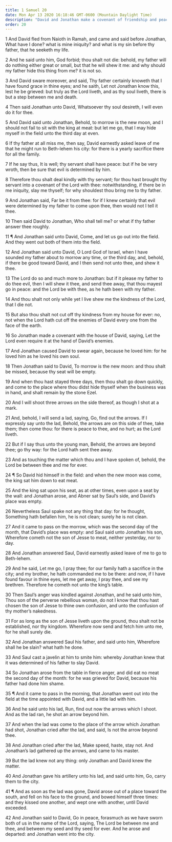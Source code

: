 ```yaml
---
title: 1 Samuel 20
date: Mon Apr 13 2020 16:18:46 GMT-0600 (Mountain Daylight Time)
description: "David and Jonathan make a covenant of friendship and peace—They take leave of each other."
order: 20
---
```


1 And David fled from Naioth in Ramah, and came and said before Jonathan, What have I done? what is mine iniquity? and what is my sin before thy father, that he seeketh my life.

2 And he said unto him, God forbid; thou shalt not die: behold, my father will do nothing either great or small, but that he will shew it me: and why should my father hide this thing from me? it is not so.

3 And David sware moreover, and said, Thy father certainly knoweth that I have found grace in thine eyes; and he saith, Let not Jonathan know this, lest he be grieved: but truly as the Lord liveth, and as thy soul liveth, there is but a step between me and death.

4 Then said Jonathan unto David, Whatsoever thy soul desireth, I will even do it for thee.

5 And David said unto Jonathan, Behold, to morrow is the new moon, and I should not fail to sit with the king at meat: but let me go, that I may hide myself in the field unto the third day at even.

6 If thy father at all miss me, then say, David earnestly asked leave of me that he might run to Beth-lehem his city: for there is a yearly sacrifice there for all the family.

7 If he say thus, It is well; thy servant shall have peace: but if he be very wroth, then be sure that evil is determined by him.

8 Therefore thou shalt deal kindly with thy servant; for thou hast brought thy servant into a covenant of the Lord with thee: notwithstanding, if there be in me iniquity, slay me thyself; for why shouldest thou bring me to thy father.

9 And Jonathan said, Far be it from thee: for if I knew certainly that evil were determined by my father to come upon thee, then would not I tell it thee.

10 Then said David to Jonathan, Who shall tell me? or what if thy father answer thee roughly.

11 ¶ And Jonathan said unto David, Come, and let us go out into the field. And they went out both of them into the field.

12 And Jonathan said unto David, O Lord God of Israel, when I have sounded my father about to morrow any time, or the third day, and, behold, if there be good toward David, and I then send not unto thee, and shew it thee.

13 The Lord do so and much more to Jonathan: but if it please my father to do thee evil, then I will shew it thee, and send thee away, that thou mayest go in peace: and the Lord be with thee, as he hath been with my father.

14 And thou shalt not only while yet I live shew me the kindness of the Lord, that I die not.

15 But also thou shalt not cut off thy kindness from my house for ever: no, not when the Lord hath cut off the enemies of David every one from the face of the earth.

16 So Jonathan made a covenant with the house of David, saying, Let the Lord even require it at the hand of David’s enemies.

17 And Jonathan caused David to swear again, because he loved him: for he loved him as he loved his own soul.

18 Then Jonathan said to David, To morrow is the new moon: and thou shalt be missed, because thy seat will be empty.

19 And when thou hast stayed three days, then thou shalt go down quickly, and come to the place where thou didst hide thyself when the business was in hand, and shalt remain by the stone Ezel.

20 And I will shoot three arrows on the side thereof, as though I shot at a mark.

21 And, behold, I will send a lad, saying, Go, find out the arrows. If I expressly say unto the lad, Behold, the arrows are on this side of thee, take them; then come thou: for there is peace to thee, and no hurt; as the Lord liveth.

22 But if I say thus unto the young man, Behold, the arrows are beyond thee; go thy way: for the Lord hath sent thee away.

23 And as touching the matter which thou and I have spoken of, behold, the Lord be between thee and me for ever.

24 ¶ So David hid himself in the field: and when the new moon was come, the king sat him down to eat meat.

25 And the king sat upon his seat, as at other times, even upon a seat by the wall: and Jonathan arose, and Abner sat by Saul’s side, and David’s place was empty.

26 Nevertheless Saul spake not any thing that day: for he thought, Something hath befallen him, he is not clean; surely he is not clean.

27 And it came to pass on the morrow, which was the second day of the month, that David’s place was empty: and Saul said unto Jonathan his son, Wherefore cometh not the son of Jesse to meat, neither yesterday, nor to day.

28 And Jonathan answered Saul, David earnestly asked leave of me to go to Beth-lehem.

29 And he said, Let me go, I pray thee; for our family hath a sacrifice in the city; and my brother, he hath commanded me to be there: and now, if I have found favour in thine eyes, let me get away, I pray thee, and see my brethren. Therefore he cometh not unto the king’s table.

30 Then Saul’s anger was kindled against Jonathan, and he said unto him, Thou son of the perverse rebellious woman, do not I know that thou hast chosen the son of Jesse to thine own confusion, and unto the confusion of thy mother’s nakedness.

31 For as long as the son of Jesse liveth upon the ground, thou shalt not be established, nor thy kingdom. Wherefore now send and fetch him unto me, for he shall surely die.

32 And Jonathan answered Saul his father, and said unto him, Wherefore shall he be slain? what hath he done.

33 And Saul cast a javelin at him to smite him: whereby Jonathan knew that it was determined of his father to slay David.

34 So Jonathan arose from the table in fierce anger, and did eat no meat the second day of the month: for he was grieved for David, because his father had done him shame.

35 ¶ And it came to pass in the morning, that Jonathan went out into the field at the time appointed with David, and a little lad with him.

36 And he said unto his lad, Run, find out now the arrows which I shoot. And as the lad ran, he shot an arrow beyond him.

37 And when the lad was come to the place of the arrow which Jonathan had shot, Jonathan cried after the lad, and said, Is not the arrow beyond thee.

38 And Jonathan cried after the lad, Make speed, haste, stay not. And Jonathan’s lad gathered up the arrows, and came to his master.

39 But the lad knew not any thing: only Jonathan and David knew the matter.

40 And Jonathan gave his artillery unto his lad, and said unto him, Go, carry them to the city.

41 ¶ And as soon as the lad was gone, David arose out of a place toward the south, and fell on his face to the ground, and bowed himself three times: and they kissed one another, and wept one with another, until David exceeded.

42 And Jonathan said to David, Go in peace, forasmuch as we have sworn both of us in the name of the Lord, saying, The Lord be between me and thee, and between my seed and thy seed for ever. And he arose and departed: and Jonathan went into the city.
